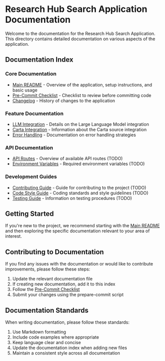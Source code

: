 # Research Hub Search Application Documentation

Welcome to the documentation for the Research Hub Search Application. This directory contains detailed documentation on various aspects of the application.

## Documentation Index

### Core Documentation

- [Main README](../README.md) - Overview of the application, setup instructions, and basic usage
- [Pre-Commit Checklist](./PRE_COMMIT_CHECKLIST.md) - Checklist to review before committing code
- [Changelog](../CHANGELOG.md) - History of changes to the application

### Feature Documentation

- [LLM Integration](./LLM_INTEGRATION.md) - Details on the Large Language Model integration
- [Carta Integration](./CARTA_INTEGRATION.md) - Information about the Carta source integration
- [Error Handling](./ERROR_HANDLING.md) - Documentation on error handling strategies

### API Documentation

- [API Routes](./API_ROUTES.md) - Overview of available API routes (TODO)
- [Environment Variables](./ENVIRONMENT_VARIABLES.md) - Required environment variables (TODO)

### Development Guides

- [Contributing Guide](./CONTRIBUTING.md) - Guide for contributing to the project (TODO)
- [Code Style Guide](./CODE_STYLE.md) - Coding standards and style guidelines (TODO)
- [Testing Guide](./TESTING.md) - Information on testing procedures (TODO)

## Getting Started

If you're new to the project, we recommend starting with the [Main README](../README.md) and then exploring the specific documentation relevant to your area of interest.

## Contributing to Documentation

If you find any issues with the documentation or would like to contribute improvements, please follow these steps:

1. Update the relevant documentation file
2. If creating new documentation, add it to this index
3. Follow the [Pre-Commit Checklist](./PRE_COMMIT_CHECKLIST.md)
4. Submit your changes using the prepare-commit script

## Documentation Standards

When writing documentation, please follow these standards:

1. Use Markdown formatting
2. Include code examples where appropriate
3. Keep language clear and concise
4. Update the documentation index when adding new files
5. Maintain a consistent style across all documentation
